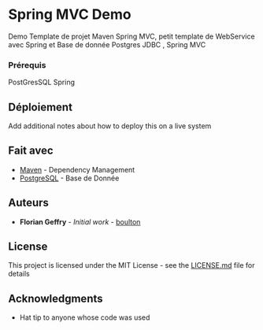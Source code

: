 # Spring MVC Demo

Demo Template  de projet Maven Spring MVC,
petit template de WebService avec Spring et Base de donnée Postgres
 JDBC , Spring MVC 


### Prérequis

PostGresSQL
Spring 


## Déploiement

Add additional notes about how to deploy this on a live system

## Fait avec

* [Maven](https://maven.apache.org/) - Dependency Management
* [PostgreSQL](https://www.postgresql.org/) - Base de Donnée



## Auteurs

* **Florian Geffry** - *Initial work* - [boulton](https://github.com/boulton)

## License

This project is licensed under the MIT License - see the [LICENSE.md](LICENSE.md) file for details

## Acknowledgments

* Hat tip to anyone whose code was used


